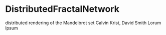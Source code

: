 # DistributedFractalNetwork
distributed rendering of the Mandelbrot set
Calvin Krist, David Smith
Lorum Ipsum